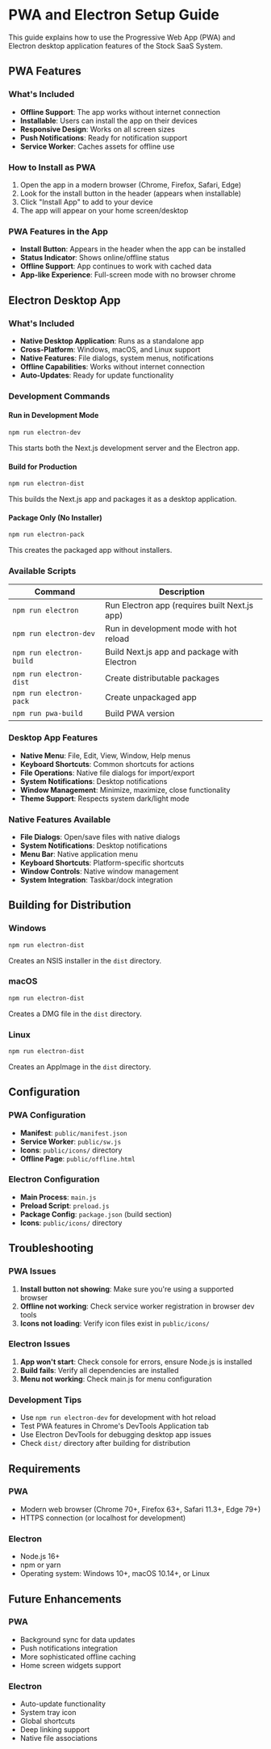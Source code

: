 # PWA and Electron Setup Guide

This guide explains how to use the Progressive Web App (PWA) and Electron desktop application features of the Stock SaaS System.

## PWA Features

### What's Included
- **Offline Support**: The app works without internet connection
- **Installable**: Users can install the app on their devices
- **Responsive Design**: Works on all screen sizes
- **Push Notifications**: Ready for notification support
- **Service Worker**: Caches assets for offline use

### How to Install as PWA
1. Open the app in a modern browser (Chrome, Firefox, Safari, Edge)
2. Look for the install button in the header (appears when installable)
3. Click "Install App" to add to your device
4. The app will appear on your home screen/desktop

### PWA Features in the App
- **Install Button**: Appears in the header when the app can be installed
- **Status Indicator**: Shows online/offline status
- **Offline Support**: App continues to work with cached data
- **App-like Experience**: Full-screen mode with no browser chrome

## Electron Desktop App

### What's Included
- **Native Desktop Application**: Runs as a standalone app
- **Cross-Platform**: Windows, macOS, and Linux support
- **Native Features**: File dialogs, system menus, notifications
- **Offline Capabilities**: Works without internet connection
- **Auto-Updates**: Ready for update functionality

### Development Commands

#### Run in Development Mode
```bash
npm run electron-dev
```
This starts both the Next.js development server and the Electron app.

#### Build for Production
```bash
npm run electron-dist
```
This builds the Next.js app and packages it as a desktop application.

#### Package Only (No Installer)
```bash
npm run electron-pack
```
This creates the packaged app without installers.

### Available Scripts

| Command | Description |
|---------|-------------|
| `npm run electron` | Run Electron app (requires built Next.js app) |
| `npm run electron-dev` | Run in development mode with hot reload |
| `npm run electron-build` | Build Next.js app and package with Electron |
| `npm run electron-dist` | Create distributable packages |
| `npm run electron-pack` | Create unpackaged app |
| `npm run pwa-build` | Build PWA version |

### Desktop App Features
- **Native Menu**: File, Edit, View, Window, Help menus
- **Keyboard Shortcuts**: Common shortcuts for actions
- **File Operations**: Native file dialogs for import/export
- **System Notifications**: Desktop notifications
- **Window Management**: Minimize, maximize, close functionality
- **Theme Support**: Respects system dark/light mode

### Native Features Available
- **File Dialogs**: Open/save files with native dialogs
- **System Notifications**: Desktop notifications
- **Menu Bar**: Native application menu
- **Keyboard Shortcuts**: Platform-specific shortcuts
- **Window Controls**: Native window management
- **System Integration**: Taskbar/dock integration

## Building for Distribution

### Windows
```bash
npm run electron-dist
```
Creates an NSIS installer in the `dist` directory.

### macOS
```bash
npm run electron-dist
```
Creates a DMG file in the `dist` directory.

### Linux
```bash
npm run electron-dist
```
Creates an AppImage in the `dist` directory.

## Configuration

### PWA Configuration
- **Manifest**: `public/manifest.json`
- **Service Worker**: `public/sw.js`
- **Icons**: `public/icons/` directory
- **Offline Page**: `public/offline.html`

### Electron Configuration
- **Main Process**: `main.js`
- **Preload Script**: `preload.js`
- **Package Config**: `package.json` (build section)
- **Icons**: `public/icons/` directory

## Troubleshooting

### PWA Issues
1. **Install button not showing**: Make sure you're using a supported browser
2. **Offline not working**: Check service worker registration in browser dev tools
3. **Icons not loading**: Verify icon files exist in `public/icons/`

### Electron Issues
1. **App won't start**: Check console for errors, ensure Node.js is installed
2. **Build fails**: Verify all dependencies are installed
3. **Menu not working**: Check main.js for menu configuration

### Development Tips
- Use `npm run electron-dev` for development with hot reload
- Test PWA features in Chrome's DevTools Application tab
- Use Electron DevTools for debugging desktop app issues
- Check `dist/` directory after building for distribution

## Requirements

### PWA
- Modern web browser (Chrome 70+, Firefox 63+, Safari 11.3+, Edge 79+)
- HTTPS connection (or localhost for development)

### Electron
- Node.js 16+ 
- npm or yarn
- Operating system: Windows 10+, macOS 10.14+, or Linux

## Future Enhancements

### PWA
- Background sync for data updates
- Push notifications integration
- More sophisticated offline caching
- Home screen widgets support

### Electron
- Auto-update functionality
- System tray icon
- Global shortcuts
- Deep linking support
- Native file associations